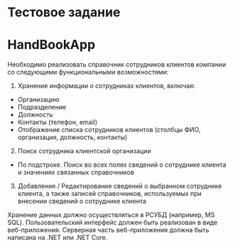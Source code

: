 # Тестовое задание
# HandBookApp

Необходимо реализовать справочник сотрудников клиентов компании со следующими функциональными возможностями:
1. Хранение информации о сотрудниках клиентов, включая:
- Организацию
- Подразделение
- Должность
- Контакты (телефон, email)
- Отображение списка сотрудников клиентов (столбцы ФИО, организация, должность, контакты)
2. Поиск сотрудника клиентской организации 
- По подстроке. Поиск во всех полях  сведений о сотруднике клиента и значениях связанных справочников
3. Добавление / Редактирование сведений о выбранном сотруднике клиента, а также записей справочников, используемых при внесении сведений о сотруднике клиента

Хранение данных должно осуществляться в РСУБД (например, MS SQL).
Пользовательский интерфейс должен быть реализован в виде веб-приложения.
Серверная часть веб-приложения должна быть написана на .NET или .NET Core.

